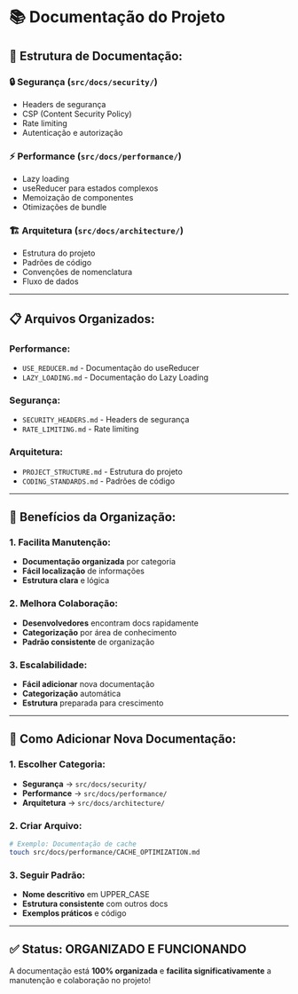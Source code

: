 # 📚 Documentação do Projeto

## 📁 **Estrutura de Documentação:**

### **🔒 Segurança (`src/docs/security/`)**
- Headers de segurança
- CSP (Content Security Policy)
- Rate limiting
- Autenticação e autorização

### **⚡ Performance (`src/docs/performance/`)**
- Lazy loading
- useReducer para estados complexos
- Memoização de componentes
- Otimizações de bundle

### **🏗️ Arquitetura (`src/docs/architecture/`)**
- Estrutura do projeto
- Padrões de código
- Convenções de nomenclatura
- Fluxo de dados

---

## 📋 **Arquivos Organizados:**

### **Performance:**
- `USE_REDUCER.md` - Documentação do useReducer
- `LAZY_LOADING.md` - Documentação do Lazy Loading

### **Segurança:**
- `SECURITY_HEADERS.md` - Headers de segurança
- `RATE_LIMITING.md` - Rate limiting

### **Arquitetura:**
- `PROJECT_STRUCTURE.md` - Estrutura do projeto
- `CODING_STANDARDS.md` - Padrões de código

---

## 🎯 **Benefícios da Organização:**

### **1. Facilita Manutenção:**
- **Documentação organizada** por categoria
- **Fácil localização** de informações
- **Estrutura clara** e lógica

### **2. Melhora Colaboração:**
- **Desenvolvedores** encontram docs rapidamente
- **Categorização** por área de conhecimento
- **Padrão consistente** de organização

### **3. Escalabilidade:**
- **Fácil adicionar** nova documentação
- **Categorização** automática
- **Estrutura** preparada para crescimento

---

## 📝 **Como Adicionar Nova Documentação:**

### **1. Escolher Categoria:**
- **Segurança** → `src/docs/security/`
- **Performance** → `src/docs/performance/`
- **Arquitetura** → `src/docs/architecture/`

### **2. Criar Arquivo:**
```bash
# Exemplo: Documentação de cache
touch src/docs/performance/CACHE_OPTIMIZATION.md
```

### **3. Seguir Padrão:**
- **Nome descritivo** em UPPER_CASE
- **Estrutura consistente** com outros docs
- **Exemplos práticos** e código

---

## ✅ **Status: ORGANIZADO E FUNCIONANDO**

A documentação está **100% organizada** e **facilita significativamente** a manutenção e colaboração no projeto!
